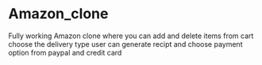 # Amazon_clone
Fully working Amazon clone 
where you can add and delete items from cart choose the delivery type
user can generate recipt and choose payment option from paypal and credit card
